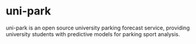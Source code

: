 # uni-park
uni-park is an open source university parking forecast service, providing university students with predictive models for parking sport analysis.
